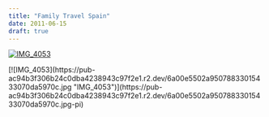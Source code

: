 ```yaml
---
title: "Family Travel Spain"
date: 2011-06-15
draft: true
---
```


[![IMG_4053](https://pub-ac94b3f306b24c0dba4238943c97f2e1.r2.dev/6a00e5502a9507883301538f340560970b.jpg "IMG_4053")](https://pub-ac94b3f306b24c0dba4238943c97f2e1.r2.dev/6a00e5502a9507883301538f340560970b.jpg-pi)

<!--more--> [![IMG_4053](https://pub-ac94b3f306b24c0dba4238943c97f2e1.r2.dev/6a00e5502a95078833015433070da5970c.jpg "IMG_4053")](https://pub-ac94b3f306b24c0dba4238943c97f2e1.r2.dev/6a00e5502a95078833015433070da5970c.jpg-pi)
